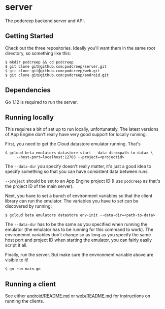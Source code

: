 # server
The podcreep backend server and API.

## Getting Started

Check out the three repositories. Ideally you'll want them in the same root directory, so something
like this:

    $ mkdir podcreep && cd podcreep
    $ git clone git@github.com:podcreep/server.git
    $ git clone git@github.com:podcreep/web.git
    $ git clone git@github.com:podcreep/android.git

## Dependencies

Go 1.12 is required to run the server.

## Running locally

This requires a bit of set up to run locally, unfortunately. The latest versions of App Engine don't
really have very good support for locally running.

First, you need to get the Cloud datastore emulator running. That's 

    $ gcloud beta emulators datastore start --data-dir=<path-to-data> \
         --host-port=localhost:12783 --project=<projectid>

The `--data-dir` you specify doesn't really matter, it's just a good idea to specify something so
that you can have consistent data between runs.

`--project` should be set to an App Engine project ID (I use `podcreep` as that's the project ID of
the main server).

Next, you have to set a bunch of environment variables so that the client library can run the
emulator. The variables you have to set can be discovered by running:

    $ gcloud beta emulators datastore env-init --data-dir=<path-to-data>

The `--data-dir` has to be the same as you specified when running the emulator (the emulator has
to be running for this command to work). The environemnt variables don't change so as long as you
specify the same host port and project ID when starting the emulator, you can fairly easily script
it all.

Finally, run the server. But make sure the environment variable above are visible to it!

    $ go run main.go

## Running a client

See either [android/README.md](https://github.com/podcreep/android/blob/master/README.md) or
[web/README.md](https://github.com/podcreep/web/blob/master/README.md) for instructions on running
the clients.

